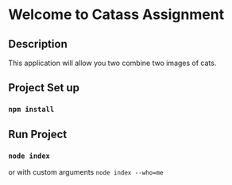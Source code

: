 # Welcome to Catass Assignment

## Description

This application will allow you two combine two images of cats.

## Project Set up

### `npm install`

## Run Project

### `node index`

or with custom arguments `node index --who=me`